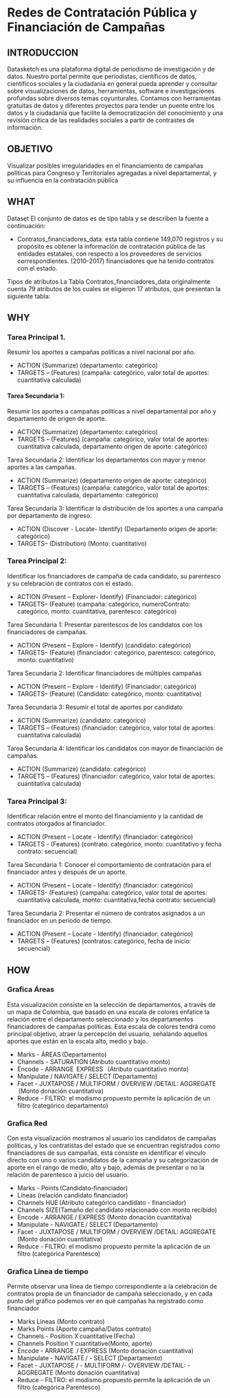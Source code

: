 # Redes de Contratación Pública y Financiación de Campañas 

## INTRODUCCION
 
Datasketch es una plataforma digital de periodismo de investigación y de datos. Nuestro portal permite que periodistas, científicos de datos, científicos sociales y la ciudadanía en general pueda aprender y consultar sobre visualizaciones de datos, herramientas, software e investigaciones profundas sobre diversos temas coyunturales. Contamos con herramientas gratuitas de datos y diferentes proyectos para tender un puente entre los datos y la ciudadanía que facilite la democratización del conocimiento y una revisión crítica de las realidades sociales a partir de contrastes de información.

## OBJETIVO
Visualizar posibles irregularidades en el financiamiento de campañas políticas para Congreso y Territoriales agregadas a nivel departamental, y su influencia en la contratación pública


## WHAT
Dataset
El conjunto de datos es de tipo tabla y se describen la fuente a continuación:
-	Contratos_financiadores_data: esta tabla contiene 149,070 registros y su propósito es obtener la información de contratación pública de las entidades estatales, con respecto a los proveedores de servicios correspondientes. (2010-2017) financiadores que ha tenido contratos con el estado.

Tipos de atributos
La Tabla Contratos_financiadores_data originalmente cuenta  79 atributos de los cuales se eligieron 17 atributos, que presentan la siguiente tabla:


## WHY
### Tarea Principal 1.
Resumir los aportes a campañas políticas a nivel nacional por año.
- ACTION (Summarize) (departamento: categórico)
- TARGETS – (Features) (campaña: categórico, valor total de aportes: cuantitativa calculada) 

#### Tarea Secundaria 1:
Resumir los aportes a campañas políticas a nivel departamental por año y departamento de origen de aporte.
-	ACTION (Summarize) (departamento: categórico) 
-	TARGETS – (Features) (campaña: categórico, valor total de aportes: cuantitativa calculada, departamento origen de aporte: categórico) 

Tarea Secundaria 2:
Identificar los departamentos con mayor y menor aportes a las campañas.
-	ACTION (Summarize) (departamento origen de aporte: categórico) 
-	TARGETS – (Features) (campaña: categórico, valor total de aportes: cuantitativa calculada, departamento: categórico) 

Tarea Secundaria 3:
Identificar la distribución de los aportes a una campaña por departamento de ingreso.
-	ACTION (Discover - Locate- Identify) (Departamento origen de aporte: categórico)  
-	TARGETS– (Distribution) (Monto: cuantitativo)


### Tarea Principal 2: 
Identificar los financiadores de campaña de cada candidato, su parentesco y su celebración de contratos con el estado.
-	ACTION (Present – Explorer- Identify) (Financiador: categórico)  
-	TARGETS– (Feature) (campaña: categórico, numeroContrato: categórico, monto: cuantitativa, parentesco: categórico)

Tarea Secundaria 1: 
Presentar parentescos de los candidatos con los financiadores de campañas. 
-	ACTION (Present – Explore - Identify) (candidato: categórico)  
-	TARGETS– (Feature) (financiador: categórico, parentesco: categórico, monto: cuantitativo)

Tarea Secundaria 2: 
Identificar financiadores de múltiples campañas
-	ACTION (Present – Explore - Identify) (Financiador: categórico)  
-	TARGETS– (Feature) (Candidato: categórico, monto: cuantitativo)

Tarea Secundaria 3: 
Resumir el total de aportes por candidato 
-	ACTION (Summarize) (candidato: categórico) 
-	TARGETS – (Features) (financiador: categórico, valor total de aportes: cuantitativa calculada) 

Tarea Secundaria 4: 
Identificar los candidatos con mayor de financiación de campañas.
-	ACTION (Summarize) (candidato: categórico) 
-	TARGETS – (Features) (financiador: categórico, valor total de aportes: cuantitativa calculada) 

### Tarea Principal 3: 
Identificar relación entre el monto del financiamiento y la cantidad de contratos otorgados al financiador. 
-	ACTION (Present – Locate - Identify) (financiador: categórico)  
-	TARGETS - (Features) (contrato: categórico, monto: cuantitativo y fecha contrato: secuencial)

Tarea Secundaria 1: 
Conocer el comportamiento de contratación para el financiador antes y después de un aporte.  
-	ACTION (Present – Locate - Identify) (financiador: categórico)  
-	TARGETS- (Features) (campaña: categórico, valor total de aportes: cuantitativa calculada, monto: cuantitativa,fecha contrato: secuencial)

Tarea Secundaria 2: 
Presentar el número de contratos asignados a un financiador en un período de tiempo.
-	ACTION (Present – Locate - Identify) (financiador: categórico)  
-	TARGETS – (Features) (contratos: categórico, fecha de inicio: secuencial)



## HOW
###	Grafica Áreas
Esta visualización consiste en la selección de departamentos, a través de un mapa de Colombia, que basado en una escala de colores enfatice la relación entre el departamento seleccionado y los departamentos financiadores de campañas políticas. Esta escala de colores tendrá como principal objetivo, atraer la percepción del usuario, señalando aquellos aportes que están en la escala alto, medio y bajo.

- Marks	-	ÁREAS (Departamento) 
- Channels	-	SATURATION (Atributo cuantitativo monto)
- Encode	-	ARRANGE  EXPRESS   (Atributo cuantitativo monto)
- Manipulate	/	NAVIGATE / SELECT (Departamento) 
- Facet	-	JUXTAPOSE / MULTIFORM /	OVERVIEW /DETAIL: AGGREGATE  (Monto donación cuantitativa)
- Reduce	-	FILTRO: el modismo propuesto permite la aplicación de un filtro (categórico departamento)





###	Grafica Red
Con esta visualización mostramos al usuario los candidatos de campañas políticas, y los contratistas del estado que se encuentran registrados como financiadores de sus campañas, está consiste en identificar el vínculo directo con uno o varios candidatos de la campaña y su categorización de aporte en el rango de medio, alto y bajo, además de presentar o no la relación de parentesco a juicio del usuario.

- Marks	-	Points (Candidato-financiador)  
-	Líneas (relación candidato financiador)
- Channels	HUE (Atributo categórico candidato - financiador)  
-	Channels SIZE(Tamaño del candidato relacionado con monto recibido)
- Encode	-	ARRANGE / 	EXPRESS (Monto donación cuantitativa)
-  Manipulate	-	NAVIGATE /	SELECT (Departamento) 
- Facet	-	JUXTAPOSE / MULTIFORM /	OVERVIEW /DETAIL: AGGREGATE (Monto donación cuantitativa)
- Reduce	-	FILTRO: el modismo propuesto permite la aplicación de un filtro (categórica Parentesco)


###	Grafica Línea de tiempo
Permite observar una línea de tiempo correspondiente a la celebración de contratos propia de un financiador de campaña seleccionado, y en cada punto del gráfico podemos ver en qué campañas ha registrado como financiador

- Marks	Líneas (Monto contrato)
-	Marks Points (Aporte campaña/Datos contrato)
- Channels	-	Position X cuantitative (Fecha)
- Channels	Position Y cuantitative(Monto, aporte)  
- Encode	-	ARRANGE  /	EXPRESS (Monto donación cuantitativa)
- Manipulate	-	NAVIGATE / -	SELECT (Departamento) 
- Facet	-	JUXTAPOSE / -	MULTIFORM /-	OVERVIEW /DETAIL: -	AGGREGATE (Monto donación cuantitativa)
- Reduce	-	FILTRO: el modismo propuesto permite la aplicación de un filtro (categórica Parentesco)


